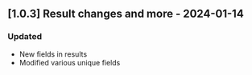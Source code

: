 ## [1.0.3] Result changes and more - 2024-01-14

### Updated

- New fields in results
- Modified various unique fields
